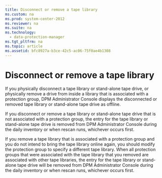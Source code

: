 ```yaml
---
title: Disconnect or remove a tape library
ms.custom: na
ms.prod: system-center-2012
ms.reviewer: na
ms.suite: na
ms.technology: 
  - data-protection-manager
ms.tgt_pltfrm: na
ms.topic: article
ms.assetid: bfc8927a-b3ce-42c5-ac06-75f0ae4b1308
---
```

# Disconnect or remove a tape library
If you physically disconnect a tape library or stand\-alone tape drive, or physically remove a drive from inside a library that is associated with a protection group, DPM Administrator Console displays the disconnected or removed tape library or stand\-alone tape drive as offline.

If you disconnect or remove a tape library or stand\-alone tape drive that is not associated with a protection group, the entry for the tape library or stand\-alone tape drive is removed from DPM Administrator Console during the daily inventory or when rescan runs, whichever occurs first.

If you remove a tape library that is associated with a protection group and you do not intend to bring the tape library online again, you should modify the protection group to specify a different tape library. When all protection groups that were associated with the tape library that you removed are associated with other tape libraries, the entry for the tape library or stand\-alone tape drive will be removed from DPM Administrator Console during the daily inventory or when rescan runs, whichever occurs first.

